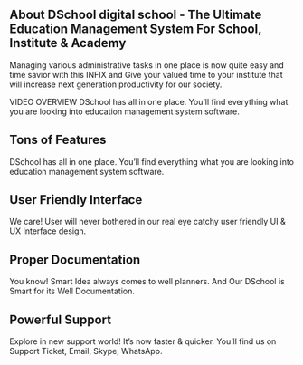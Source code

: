 ## About DSchool digital school - The Ultimate Education Management System For School, Institute & Academy 

Managing various administrative tasks in one place is now quite easy and time savior with this INFIX and Give your valued time to your institute that will increase next generation productivity for our society.

VIDEO OVERVIEW 
DSchool has all in one place. You’ll find everything what you are looking into education management system software.


## Tons of Features
DSchool has all in one place. You’ll find everything what you are looking into education management system software.

## User Friendly Interface
We care! User will never bothered in our real eye catchy user friendly UI & UX Interface design. 

## Proper Documentation
You know! Smart Idea always comes to well planners. And Our DSchool is Smart for its Well Documentation. 


## Powerful Support
Explore in new support world! It’s now faster & quicker. You’ll find us on Support Ticket, Email, Skype, WhatsApp.


